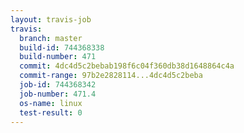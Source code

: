 ```yaml
---
layout: travis-job
travis:
  branch: master
  build-id: 744368338
  build-number: 471
  commit: 4dc4d5c2bebab198f6c04f360db38d1648864c4a
  commit-range: 97b2e2828114...4dc4d5c2beba
  job-id: 744368342
  job-number: 471.4
  os-name: linux
  test-result: 0
---
```


